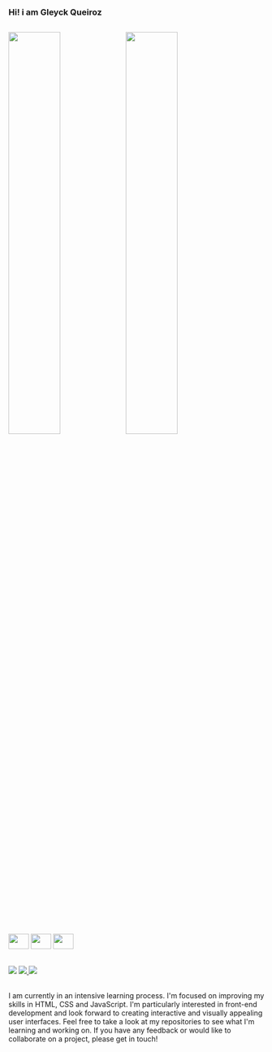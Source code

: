 ### Hi! i am Gleyck Queiroz
<!--
- 🌱 I’m currently learning HTML, CSS and JavaScript
- 😄 Pronouns: He/Him
-->
##
<div style= "display: inline_block;">
  <img height="45%" src="https://github-readme-stats.vercel.app/api?username=GleyckQueiroz&theme=midnight-purple&show_icons=true"/>
  <img height="45%" src="https://github-readme-stats.vercel.app/api/top-langs/?username=GleyckQueiroz&theme=midnight-purple"
</div>

<div style="display: inline_block;"><br>
  <img width="40" height="30" src="https://cdn.jsdelivr.net/gh/devicons/devicon@latest/icons/html5/html5-original.svg"/>
  <img width="40" height="30" src="https://cdn.jsdelivr.net/gh/devicons/devicon@latest/icons/css3/css3-original.svg"/>
  <img width="40" height="30" src="https://cdn.jsdelivr.net/gh/devicons/devicon@latest/icons/javascript/javascript-original.svg"/>                      
</div>

##

<div>
  <a href="gleyck.queiroz@gmail.com"><img src="https://img.shields.io/badge/Gmail-D14836?style=for-the-badge&logo=gmail&logoColor=white"></a>
  <a href="https://www.linkedin.com/in/gleyck-vitoriense-queiroz-96a4782a5/"><img src="https://img.shields.io/badge/LinkedIn-0077B5?style=for-the-badge&logo=linkedin&logoColor=white"</a>
  <a href="https://www.instagram.com/gleyckvqueiroz/"><img src="https://img.shields.io/badge/Instagram-E4405F?style=for-the-badge&logo=instagram&logoColor=white"/></a>
</div><br>
    
I am currently in an intensive learning process. I'm focused on improving my skills in HTML, CSS and JavaScript.
I'm particularly interested in front-end development and look forward to creating interactive and visually appealing user interfaces.
Feel free to take a look at my repositories to see what I'm learning and working on. If you have any feedback or would like to collaborate on a project, please get in touch!










  
<!--
[![Anurag's GitHub stats](https://github-readme-stats.vercel.app/api?username=GleyckQueiroz&theme=midnight-purple&show_icons=true)](https://github.com/GleyckQueiroz/github-readme-stats)
[![Top Langs](https://github-readme-stats.vercel.app/api/top-langs/?username=GleyckQueiroz&theme=midnight-purple)](https://github.com/GleyckQueiroz/github-readme-stats)
-->
